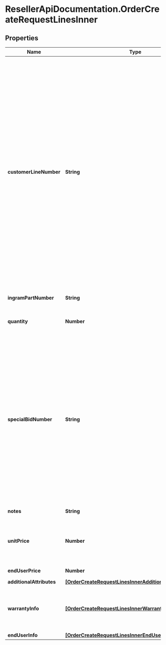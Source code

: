 # ResellerApiDocumentation.OrderCreateRequestLinesInner

## Properties

Name | Type | Description | Notes
------------ | ------------- | ------------- | -------------
**customerLineNumber** | **String** | The reseller&#39;s line item number for reference in their system. The customer line number needs to be a unique numeric value between 1 and 884. In the event we receive duplicate values or alphanumeric values in the customer line number, we will re-sequence the customer line number. To prevent re-sequencing, please use a unique numeric value between 1 and 884 in the customer line number. | [optional] 
**ingramPartNumber** | **String** | The unique IngramMicro part number. | [optional] 
**quantity** | **Number** | The requested quantity of the line item. | [optional] 
**specialBidNumber** | **String** | The line-level bid number provided to the reseller by the vendor for special pricing and discounts. Used to track the bid number in the case of split orders or where different line items have different bid numbers. Line-level bid number take precedence over header-level bid numbers. | [optional] 
**notes** | **String** | Line-level notes. | [optional] 
**unitPrice** | **Number** | The reseller-requested unit price for the line item. The unit price is not guaranteed. | [optional] 
**endUserPrice** | **Number** | The end user price. | [optional] 
**additionalAttributes** | [**[OrderCreateRequestLinesInnerAdditionalAttributesInner]**](OrderCreateRequestLinesInnerAdditionalAttributesInner.md) |  | [optional] 
**warrantyInfo** | [**[OrderCreateRequestLinesInnerWarrantyInfoInner]**](OrderCreateRequestLinesInnerWarrantyInfoInner.md) | Warranty details for the line. This is required in case of warranty orders. | [optional] 
**endUserInfo** | [**[OrderCreateRequestLinesInnerEndUserInfoInner]**](OrderCreateRequestLinesInnerEndUserInfoInner.md) |  | [optional] 


